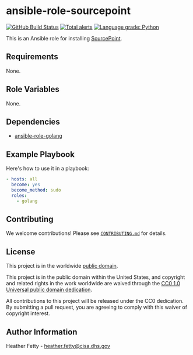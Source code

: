 # ansible-role-sourcepoint #

[![GitHub Build Status](https://github.com/cisagov/ansible-role-sourcepoint/workflows/build/badge.svg)](https://github.com/cisagov/ansible-role-sourcepoint/actions)
[![Total alerts](https://img.shields.io/lgtm/alerts/g/cisagov/ansible-role-sourcepoint.svg?logo=lgtm&logoWidth=18)](https://lgtm.com/projects/g/cisagov/ansible-role-sourcepoint/alerts/)
[![Language grade: Python](https://img.shields.io/lgtm/grade/python/g/cisagov/ansible-role-sourcepoint.svg?logo=lgtm&logoWidth=18)](https://lgtm.com/projects/g/cisagov/ansible-role-sourcepoint/context:python)

This is an Ansible role for installing [SourcePoint](https://github.com/Tylous/SourcePoint).

## Requirements ##

None.

## Role Variables ##

None.

<!--
| Variable | Description | Default | Required |
|----------|-------------|---------|----------|
| optional_variable | Describe its purpose. | `default_value` | No |
| required_variable | Describe its purpose. | n/a | Yes |
-->

## Dependencies ##

- [ansible-role-golang](https://github.com/gantsign/ansible-role-golang)

## Example Playbook ##

Here's how to use it in a playbook:

```yaml
- hosts: all
  become: yes
  become_method: sudo
  roles:
    - golang
```

## Contributing ##

We welcome contributions!  Please see [`CONTRIBUTING.md`](CONTRIBUTING.md) for
details.

## License ##

This project is in the worldwide [public domain](LICENSE).

This project is in the public domain within the United States, and
copyright and related rights in the work worldwide are waived through
the [CC0 1.0 Universal public domain
dedication](https://creativecommons.org/publicdomain/zero/1.0/).

All contributions to this project will be released under the CC0
dedication. By submitting a pull request, you are agreeing to comply
with this waiver of copyright interest.

## Author Information ##

Heather Fetty - <heather.fetty@cisa.dhs.gov>
